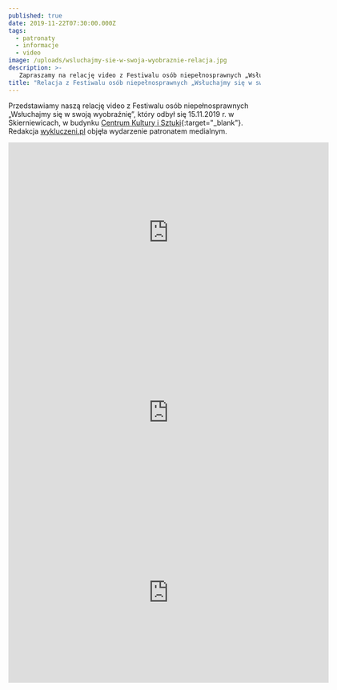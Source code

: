 ```yaml
---
published: true
date: 2019-11-22T07:30:00.000Z
tags:
  - patronaty
  - informacje
  - video
image: /uploads/wsluchajmy-sie-w-swoja-wyobraznie-relacja.jpg
description: >-
   Zapraszamy na relację video z Festiwalu osób niepełnosprawnych „Wsłuchajmy się w swoją wyobraźnię”, który odbył się 15.11.2019 r.
title: "Relacja z Festiwalu osób niepełnosprawnych „Wsłuchajmy się w swoją wyobraźnię”"
---
```


Przedstawiamy naszą relację video z Festiwalu osób niepełnosprawnych „Wsłuchajmy się w swoją wyobraźnię”, który odbył się 15.11.2019 r. w Skierniewicach, w budynku [Centrum Kultury i Sztuki](https://cekis.pl/){:target="_blank"}. Redakcja [wykluczeni.pl](https://www.wykluczeni.pl/) objęła wydarzenie patronatem medialnym. 


<iframe width="640" height="360" src="https://www.youtube.com/embed/AIBiuD_irvU?rel=0" frameborder="0" allow="accelerometer; autoplay; encrypted-media; gyroscope; picture-in-picture" allowfullscreen></iframe>

<iframe width="640" height="360" src="https://www.youtube.com/embed/jxBOCCFgFy4?rel=0" frameborder="0" allow="accelerometer; autoplay; encrypted-media; gyroscope; picture-in-picture" allowfullscreen></iframe>

<iframe width="640" height="360" src="https://www.youtube.com/embed/KRsh6jzui5s?rel=0" frameborder="0" allow="accelerometer; autoplay; encrypted-media; gyroscope; picture-in-picture" allowfullscreen></iframe>

